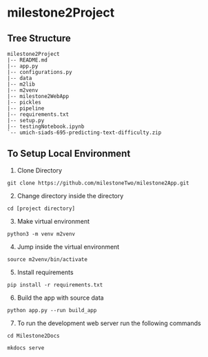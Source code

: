 # milestone2Project

## Tree Structure
```
milestone2Project
|-- README.md
|-- app.py
|-- configurations.py
|-- data
|-- m2lib
|-- m2venv
|-- milestone2WebApp
|-- pickles
|-- pipeline
|-- requirements.txt
|-- setup.py
|-- testingNotebook.ipynb
`-- umich-siads-695-predicting-text-difficulty.zip

```

## To Setup Local Environment
1. Clone Directory

`git clone https://github.com/milestoneTwo/milestone2App.git`

2. Change directory inside the directory 

`cd [project directory]`

3. Make virtual environment

`python3 -m venv m2venv`

4. Jump inside the virtual environment

`source m2venv/bin/activate`

5. Install requirements

`pip install -r requirements.txt`

6. Build the app with source data

`python app.py --run build_app`

7. To run the development web server run the following commands

`cd Milestone2Docs`

`mkdocs serve`










